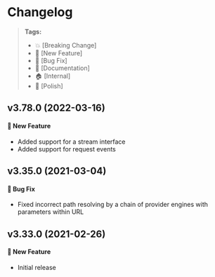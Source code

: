 Changelog
=========

> **Tags:**
> - :boom:       [Breaking Change]
> - :rocket:     [New Feature]
> - :bug:        [Bug Fix]
> - :memo:       [Documentation]
> - :house:      [Internal]
> - :nail_care:  [Polish]

## v3.78.0 (2022-03-16)

#### :rocket: New Feature

* Added support for a stream interface
* Added support for request events

## v3.35.0 (2021-03-04)

#### :bug: Bug Fix

* Fixed incorrect path resolving by a chain of provider engines with parameters within URL

## v3.33.0 (2021-02-26)

#### :rocket: New Feature

* Initial release
